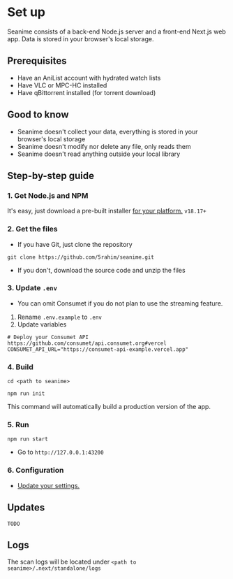 # Set up

Seanime consists of a back-end Node.js server and a front-end Next.js web app. Data is stored in your browser's local
storage.

## Prerequisites

- Have an AniList account with hydrated watch lists
- Have VLC or MPC-HC installed
- Have qBittorrent installed (for torrent download)

## Good to know

- Seanime doesn't collect your data, everything is stored in your browser's local storage
- Seanime doesn't modify nor delete any file, only reads them
- Seanime doesn't read anything outside your local library

## Step-by-step guide

### 1. Get Node.js and NPM

It's easy, just download a pre-built installer [for your platform.](https://nodejs.org/en/download) `v18.17+`

### 2. Get the files

- If you have Git, just clone the repository

```shell
git clone https://github.com/5rahim/seanime.git
```

- If you don't, download the source code and unzip the files

### 3. Update `.env`

- You can omit Consumet if you do not plan to use the streaming feature.

1. Rename `.env.example` to `.env`
2. Update variables

```dotenv
# Deploy your Consumet API https://github.com/consumet/api.consumet.org#vercel
CONSUMET_API_URL="https://consumet-api-example.vercel.app"
```

### 4. Build

```shell
cd <path to seanime>
```

```shell
npm run init
```

This command will automatically build a production version of the app.

### 5. Run

```shell
npm run start
```

- Go to `http://127.0.0.1:43200`

### 6. Configuration

- [Update your settings.](https://github.com/5rahim/seanime/blob/main/docs/settings.md)

## Updates

`TODO`

## Logs

The scan logs will be located under `<path to seanime>/.next/standalone/logs`
